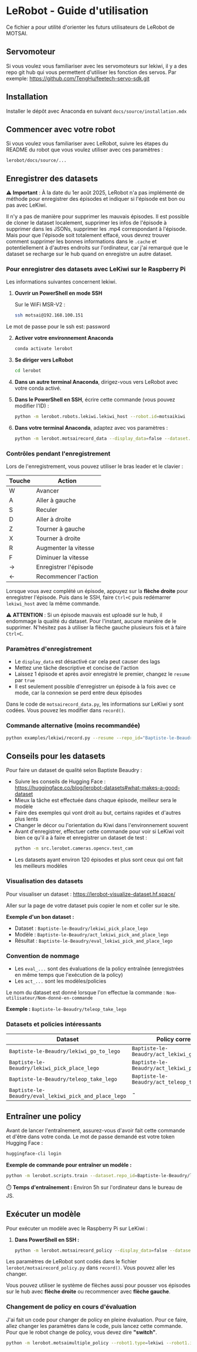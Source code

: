 # LeRobot - Guide d'utilisation

Ce fichier a pour utilité d'orienter les futurs utilisateurs de LeRobot de MOTSAI.

## Servomoteur

Si vous voulez vous familiariser avec les servomoteurs sur lekiwi, il y a des repo git hub qui vous permettent d'utiliser les fonction des servos. Par exemple: https://github.com/TengHu/feetech-servo-sdk.git

## Installation

Installer le dépôt avec Anaconda en suivant `docs/source/installation.mdx`

## Commencer avec votre robot

Si vous voulez vous familiariser avec LeRobot, suivre les étapes du README du robot que vous voulez utiliser avec ces paramètres :

`lerobot/docs/source/...`

## Enregistrer des datasets

⚠️ **Important** : À la date du 1er août 2025, LeRobot n'a pas implémenté de méthode pour enregistrer des épisodes et indiquer si l'épisode est bon ou pas avec LeKiwi.

Il n'y a pas de manière pour supprimer les mauvais épisodes. Il est possible de cloner le dataset localement, supprimer les infos de l'épisode à supprimer dans les JSONs, supprimer les .mp4 correspondant à l'épisode. Mais pour que l'épisode soit totalement effacé, vous devrez trouver comment supprimer les bonnes informations dans le `.cache` et potentiellement à d'autres endroits sur l'ordinateur, car j'ai remarqué que le dataset se recharge sur le hub quand on enregistre un autre dataset.

### Pour enregistrer des datasets avec LeKiwi sur le Raspberry Pi

Les informations suivantes concernent lekiwi.

1. **Ouvrir un PowerShell en mode SSH**

   Sur le WiFi MSR-V2 :
   ```bash
   ssh motsai@192.168.100.151
   ```
Le mot de passe pour le ssh est: password

2. **Activer votre environnement Anaconda**
   ```bash
   conda activate lerobot
   ```

3. **Se diriger vers LeRobot**
   ```bash
   cd lerobot
   ```

4. **Dans un autre terminal Anaconda**, dirigez-vous vers LeRobot avec votre conda activé.

5. **Dans le PowerShell en SSH**, écrire cette commande (vous pouvez modifier l'ID) :
   ```bash
   python -m lerobot.robots.lekiwi.lekiwi_host --robot.id=motsaikiwi
   ```

6. **Dans votre terminal Anaconda**, adaptez avec vos paramètres :
   ```bash
   python -m lerobot.motsairecord_data --display_data=false --dataset.repo_id=Baptiste-le-Beaudry/lekiwi_roll_to_legotest77 --dataset.single_task="lekiwi_roll_to_blue_lego" --dataset.num_episodes=1 --resume=true
   ```

### Contrôles pendant l'enregistrement

Lors de l'enregistrement, vous pouvez utiliser le bras leader et le clavier :

| Touche | Action |
|--------|---------|
| W | Avancer |
| A | Aller à gauche |
| S | Reculer |
| D | Aller à droite |
| Z | Tourner à gauche |
| X | Tourner à droite |
| R | Augmenter la vitesse |
| F | Diminuer la vitesse |
| → | Enregistrer l'épisode |
| ← | Recommencer l'action |

Lorsque vous avez complété un épisode, appuyez sur la **flèche droite** pour enregistrer l'épisode. Puis dans le SSH, faire `Ctrl+C` puis redémarrer `lekiwi_host` avec la même commande.

⚠️ **ATTENTION** : Si un épisode mauvais est uploadé sur le hub, il endommage la qualité du dataset. Pour l'instant, aucune manière de le supprimer. N'hésitez pas à utiliser la flèche gauche plusieurs fois et à faire `Ctrl+C`.

### Paramètres d'enregistrement

- Le `display_data` est désactivé car cela peut causer des lags
- Mettez une tâche descriptive et concise de l'action
- Laissez 1 épisode et après avoir enregistré le premier, changez le `resume` par `true`
- Il est seulement possible d'enregistrer un épisode à la fois avec ce mode, car la connexion se perd entre deux épisodes

Dans le code de `motsairecord_data.py`, les informations sur LeKiwi y sont codées. Vous pouvez les modifier dans `record()`.

### Commande alternative (moins recommandée)

```bash
python examples/lekiwi/record.py --resume --repo_id="Baptiste-le-Beaudry/lekiwi_roll_to_lego"
```

## Conseils pour les datasets

Pour faire un dataset de qualité selon Baptiste Beaudry :

- Suivre les conseils de Hugging Face : https://huggingface.co/blog/lerobot-datasets#what-makes-a-good-dataset
- Mieux la tâche est effectuée dans chaque épisode, meilleur sera le modèle
- Faire des exemples qui vont droit au but, certains rapides et d'autres plus lents
- Changer le décor ou l'orientation du Kiwi dans l'environnement souvent
- Avant d'enregistrer, effectuer cette commande pour voir si LeKiwi voit bien ce qu'il a à faire et enregistrer un dataset de test :
  ```bash
  python -m src.lerobot.cameras.opencv.test_cam
  ```
- Les datasets ayant environ 120 épisodes et plus sont ceux qui ont fait les meilleurs modèles

### Visualisation des datasets

Pour visualiser un dataset : https://lerobot-visualize-dataset.hf.space/

Aller sur la page de votre dataset puis copier le nom et coller sur le site.

**Exemple d'un bon dataset :**
- Dataset : `Baptiste-le-Beaudry/lekiwi_pick_place_lego`
- Modèle : `Baptiste-le-Beaudry/act_lekiwi_pick_and_place_lego`
- Résultat : `Baptiste-le-Beaudry/eval_lekiwi_pick_and_place_lego`

### Convention de nommage

- Les `eval_...` sont des évaluations de la policy entraînée (enregistrées en même temps que l'exécution de la policy)
- Les `act_...` sont les modèles/policies

Le nom du dataset est donné lorsque l'on effectue la commande : `Nom-utilisateur/Nom-donné-en-commande`

**Exemple :** `Baptiste-le-Beaudry/teleop_take_lego`

### Datasets et policies intéressants

| Dataset | Policy correspondante |
|---------|----------------------|
| `Baptiste-le-Beaudry/lekiwi_go_to_lego` | `Baptiste-le-Beaudry/act_lekiwi_go_to_lego` |
| `Baptiste-le-Beaudry/lekiwi_pick_place_lego` | `Baptiste-le-Beaudry/act_lekiwi_pick_and_place_lego` |
| `Baptiste-le-Beaudry/teleop_take_lego` | `Baptiste-le-Beaudry/act_teleop_take_lego` |
| `Baptiste-le-Beaudry/eval_lekiwi_pick_and_place_lego` | - |

## Entraîner une policy

Avant de lancer l'entraînement, assurez-vous d'avoir fait cette commande et d'être dans votre conda. Le mot de passe demandé est votre token Hugging Face :

```bash
huggingface-cli login
```

**Exemple de commande pour entraîner un modèle :**

```bash
python -m lerobot.scripts.train --dataset.repo_id=Baptiste-le-Beaudry/lekiwi_pick_place_lego --policy.type=act --output_dir=outputs/train/act_lekiwi_pick_place_lego --job_name=act_lekiwi_pick_place_lego --policy.device=cuda --wandb.enable=true --policy.repo_id=Baptiste-le-Beaudry/act_lekiwi_pick_place_lego
```

⏱️ **Temps d'entraînement :** Environ 5h sur l'ordinateur dans le bureau de JS.

## Exécuter un modèle

Pour exécuter un modèle avec le Raspberry Pi sur LeKiwi :

1. **Dans PowerShell en SSH :**
   ```bash
   python -m lerobot.motsairecord_policy --display_data=false --dataset.repo_id=Baptiste-le-Beaudry/eval_lekiwi_go_to_lego --dataset.single_task="lekiwi_go_to_blue_lego" --dataset.num_episodes=1 --policy.path=Baptiste-le-Beaudry/act_lekiwi_go_to_lego --resume=true
   ```

Les paramètres de LeRobot sont codés dans le fichier `lerobot/motsairecord_policy.py` dans `record()`. Vous pouvez aller les changer.

Vous pouvez utiliser le système de flèches aussi pour pousser vos épisodes sur le hub avec **flèche droite** ou recommencer avec **flèche gauche**.

### Changement de policy en cours d'évaluation

J'ai fait un code pour changer de policy en pleine évaluation. Pour ce faire, allez changer les paramètres dans le code, puis lancez cette commande. Pour que le robot change de policy, vous devez dire **"switch"**.

```bash
python -m lerobot.motsaimultiple_policy --robot1.type=lekiwi --robot1.id=motsaifollower --teleop1.type=so100_leader --teleop1.port=COM4 --teleop1.id=motsaileader --dataset.repo_id=Baptiste-le-Beaudry/lekiwi_mutliplepolicytest4 --dataset.single_task="lekiwi_go_to_blue_lego_and_grab" --dataset.num_episodes=1 --policy1.repo_id=Baptiste-le-Beaudry/act_lekiwi_go_to_lego --policy1.type=act --display_data=false
```